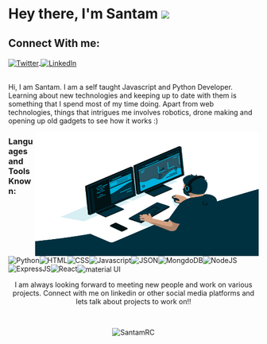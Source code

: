 # Hey there, I'm Santam  <img src="https://media.giphy.com/media/hvRJCLFzcasrR4ia7z/giphy.gif" width="25px">


## Connect With me:

<a href="https://twitter.com/RcSantam">
  <img align="center" alt="Twitter" src="https://img.shields.io/badge/Twitter-1DA1F2?style=for-the-badge&logo=twitter&logoColor=white" />
</a>
<a href="https://www.linkedin.com/in/santam-roy-choudhury-31b37b168/"><img align="center" alt="LinkedIn" src="https://img.shields.io/badge/linkedin-%230077B5.svg?&style=for-the-badge&logo=linkedin&logoColor=white" /></a>
<br/>
<br/>

Hi, I am Santam. I am a self taught Javascript and Python Developer. Learning about new technologies and keeping up to date with them is something that I spend most of my time doing. Apart from web technologies, things that intrigues me involves robotics, drone making and opening up old gadgets to see how it works :)

<img align="right" alt="GIF" src="./code.gif" width="450" height="250" />


### Languages and Tools Known:

<img align="left" alt="Python" src="https://img.shields.io/badge/Python-FFD43B?style=for-the-badge&logo=python&logoColor=blue">
<img align="left" alt="HTML" src="https://img.shields.io/badge/HTML5-E34F26?style=for-the-badge&logo=html5&logoColor=white">
<img align="left" alt="CSS" src="https://img.shields.io/badge/CSS3-1572B6?style=for-the-badge&logo=css3&logoColor=white">
<img align="left" alt="Javascript" src="https://img.shields.io/badge/JavaScript-323330?style=for-the-badge&logo=javascript&logoColor=F7DF1E">
<img align="left" alt="JSON" src="https://img.shields.io/badge/json-5E5C5C?style=for-the-badge&logo=json&logoColor=white">
<img align="left" alt="MongdoDB" src="https://img.shields.io/badge/MongoDB-white?style=for-the-badge&logo=mongodb&logoColor=4EA94B">
<img align="left" alt="NodeJS" src="https://img.shields.io/badge/Node.js-339933?style=for-the-badge&logo=nodedotjs&logoColor=white">
<img align="left" alt="ExpressJS" src="https://img.shields.io/badge/Express.js-000000?style=for-the-badge&logo=express&logoColor=white">
<img align="left" alt="React" src="https://img.shields.io/badge/React-20232A?style=for-the-badge&logo=react&logoColor=61DAFB">
<img align="center" alt="material UI" src="https://img.shields.io/badge/Material--UI-0081CB?style=for-the-badge&logo=material-ui&logoColor=white">

<br/>

<p align="center">
I am always looking forward to meeting new people and work on various projects. Connect with me on linkedin or other social media platforms and lets talk about projects to work on!!
</p>

<br/>
<p align="center" > <img src="https://github-readme-stats.vercel.app/api?username=SantamRC&hide=stars&show_icons=true&theme=tokyonight" alt="SantamRC" /></p>
